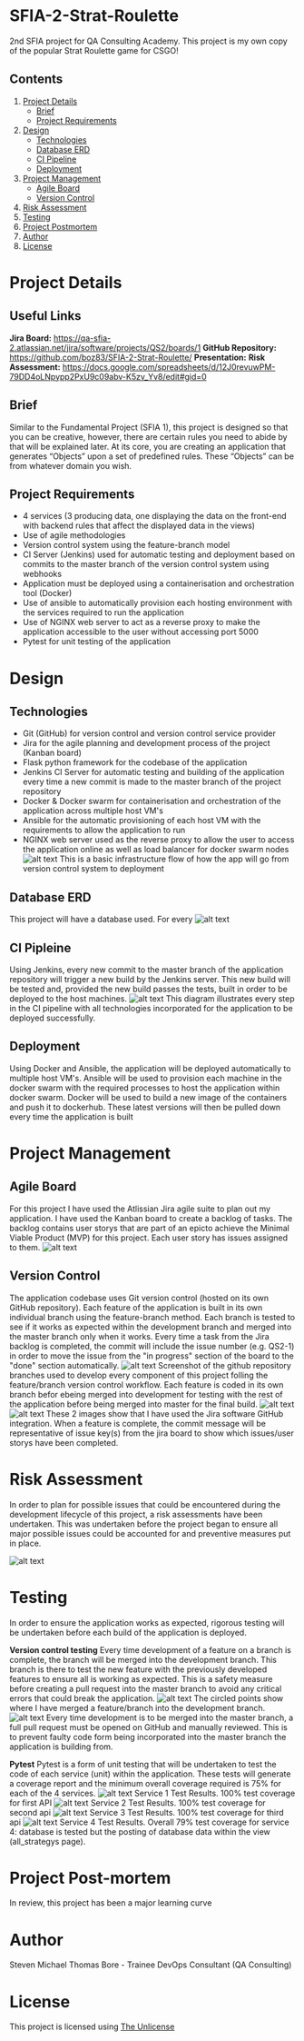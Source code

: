 # SFIA-2-Strat-Roulette
2nd SFIA project for QA Consulting Academy. This project is my own copy of the popular Strat Roulette game for CSGO!

## Contents
1. [Project Details](#Project-Details)
   * [Brief](#Brief)
   * [Project Requirements](#Project-Requirements)
2. [Design](#Design)
   * [Technologies](#Technologies)
   * [Database ERD](#Database-Erd)
   * [CI Pipeline](#CI-Pipeline)
   * [Deployment](#Deployment)
3. [Project Management](#Project-Management)
   * [Agile Board](#Agile-Board)
   * [Version Control](#Version-Control)
4. [Risk Assessment](#Risk-Assessment)
5. [Testing](#Testing)
7. [Project Postmortem](#Project-Postmortem)
8. [Author](#Author)
9. [License](#License)

# Project Details
## Useful Links
**Jira Board:** https://qa-sfia-2.atlassian.net/jira/software/projects/QS2/boards/1
**GitHub Repository:** https://github.com/boz83/SFIA-2-Strat-Roulette/
**Presentation:** 
**Risk Assessment:** https://docs.google.com/spreadsheets/d/12J0revuwPM-79DD4oLNpypp2PxU9c09abv-K5zv_Yv8/edit#gid=0
## Brief
Similar to the Fundamental Project (SFIA 1), this project is designed so that you can be creative, however, there are certain rules you need to abide by that will be explained later.
At its core, you are creating an application that generates “Objects” upon a set of predefined rules.
These “Objects” can be from whatever domain you wish.

## Project Requirements
- 4 services (3 producing data, one displaying the data on the front-end with backend rules that affect the displayed data in the views)
- Use of agile methodologies
- Version control system using the feature-branch model
- CI Server (Jenkins) used for automatic testing and deployment based on commits to the master branch of the version control system using webhooks
- Application must be deployed using a containerisation and orchestration tool (Docker)
- Use of ansible to automatically provision each hosting environment with the services required to run the application
- Use of NGINX web server to act as a reverse proxy to make the application accessible to the user without accessing port 5000
- Pytest for unit testing of the application
# Design
## Technologies
- Git (GitHub) for version control and version control service provider
- Jira for the agile planning and development process of the project (Kanban board)
- Flask python framework for the codebase of the application
- Jenkins CI Server for automatic testing and building of the application every time a new commit is made to the master branch of the project repository
- Docker & Docker swarm for containerisation and orchestration of the application across multiple host VM's
- Ansible for the automatic provisioning of each host VM with the requirements to allow the application to run
- NGINX web server used as the reverse proxy to allow the user to access the application online as well as load balancer for docker swarm nodes
![alt text](https://raw.githubusercontent.com/boz83/SFIA-2-Strat-Roulette/master/README_Assests/infrastructure_design.png)
This is a basic infrastructure flow of how the app will go from version control system to deployment
## Database ERD
This project will have a database used. For every 
![alt text](https://raw.githubusercontent.com/boz83/SFIA-2-Strat-Roulette/master/README_Assests/erd.png)
## CI Pipleine
Using Jenkins, every new commit to the master branch of the application repository will trigger a new build by the Jenkins server. This new build will be tested and, provided the new build passes the tests, built in order to be deployed to the host machines.
![alt text](https://raw.githubusercontent.com/boz83/SFIA-2-Strat-Roulette/master/README_Assests/CI_pipeline.png)
This diagram illustrates every step in the CI pipeline with all technologies incorporated for the application to be deployed successfully.
## Deployment
Using Docker and Ansible, the application will be deployed automatically to multiple host VM's. Ansible will be used to provision each machine in the docker swarm with the required processes to host the application within docker swarm. Docker will be used to build a new image of the containers and push it to dockerhub. These latest versions will then be pulled down every time the application is built

# Project Management
## Agile Board
For this project I have used the Atlissian Jira agile suite to plan out my application. I have used the Kanban board to create a backlog of tasks. The backlog contains user storys that are part of an epicto achieve the Minimal Viable Product (MVP) for this project. Each user story has issues assigned to them.
![alt text](README_Assets/jira_board.PNG)

## Version Control
The application codebase uses Git version control (hosted on its own GitHub repository). Each feature of the application is built in its own individual branch using the feature-branch method. Each branch is tested to see if it works as expected within the development branch and merged into the master branch only when it works. Every time a task from the Jira backlog is completed, the commit will include the issue number (e.g. QS2-1) in order to move the issue from the "in progress" section of the board to the "done" section automatically. 
![alt text](README_Assets/version_branches.PNG)
Screenshot of the github repository branches used to develop every component of this project folling the feature/branch version control workflow. Each feature is coded in its own branch befor ebeing merged into development for testing with the rest of the application before being merged into master for the final build.
![alt text](README_Assets/git_commits.PNG)
![alt text](README_Assets/Jira_issues.PNG)
These 2 images show that I have used the Jira software GitHub integration. When a feature is complete, the commit message will be representative of issue key(s) from the jira board to show which issues/user storys have been completed.
# Risk Assessment
In order to plan for possible issues that could be encountered during the development lifecycle of this project, a risk assessments have been undertaken. This was undertaken before the project began to ensure all major possible issues could be accounted for and preventive measures put in place.

![alt text](https://raw.githubusercontent.com/boz83/SFIA-2-Strat-Roulette/master/README_Assests/risk_assessment.png)

# Testing
In order to ensure the application works as expected, rigorous testing will be undertaken before each build of the application is deployed. 

**Version control testing**
Every time development of a feature on a branch is complete, the branch will be merged into the development branch. This branch is there to test the new feature with the previously developed features to ensure all is working as expected. This is a safety measure before creating a pull request into the master branch to avoid any critical errors that could break the application.
![alt text](README_Assets/gitkraken.PNG)
The circled points show where I have merged a feature/branch into the development branch.
![alt text](README_Assets/CI_pipeline.PNG)
Every time development is to be merged into the master branch, a full pull request must be opened on GitHub and manually reviewed. This is to prevent faulty code form being incorporated into the master branch the application is building from.

**Pytest**
Pytest is a form of unit testing that will be undertaken to test the code of each service (unit) within the application. These tests will generate a coverage report and the minimum overall coverage required is 75% for each of the 4 services. 
![alt text](https://raw.githubusercontent.com/boz83/SFIA-2-Strat-Roulette/master/README_Assests/test_result_service_1.png)
Service 1 Test Results. 100% test coverage for first API
![alt text](https://raw.githubusercontent.com/boz83/SFIA-2-Strat-Roulette/master/README_Assests/test_result_service_2.png)
Service 2 Test Results. 100% test coverage for second api
![alt text](https://raw.githubusercontent.com/boz83/SFIA-2-Strat-Roulette/master/README_Assests/test_result_service_3.png)
Service 3 Test Results. 100% test coverage for third api
![alt text](https://raw.githubusercontent.com/boz83/SFIA-2-Strat-Roulette/master/README_Assests/test_result_service_4.png)
Service 4 Test Results. Overall 79% test coverage for service 4: database is tested but the posting of database data within the view (all_strategys page).


# Project Post-mortem
In review, this project has been a major learning curve


# Author
Steven Michael Thomas Bore - Trainee DevOps Consultant (QA Consulting)

# License
This project is licensed using [The Unlicense](https://unlicense.org/)
